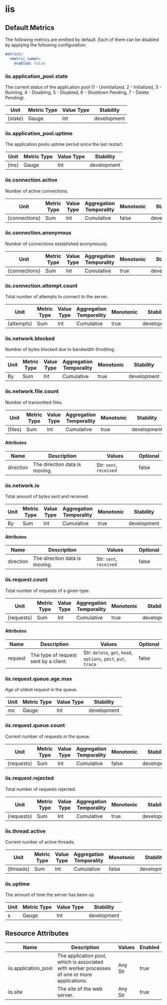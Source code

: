 [comment]: <> (Code generated by mdatagen. DO NOT EDIT.)

# iis

## Default Metrics

The following metrics are emitted by default. Each of them can be disabled by applying the following configuration:

```yaml
metrics:
  <metric_name>:
    enabled: false
```

### iis.application_pool.state

The current status of the application pool (1 - Uninitialized, 2 - Initialized, 3 - Running, 4 - Disabling, 5 - Disabled, 6 - Shutdown Pending, 7 - Delete Pending).

| Unit | Metric Type | Value Type | Stability |
| ---- | ----------- | ---------- | --------- |
| {state} | Gauge | Int | development |

### iis.application_pool.uptime

The application pools uptime period since the last restart.

| Unit | Metric Type | Value Type | Stability |
| ---- | ----------- | ---------- | --------- |
| {ms} | Gauge | Int | development |

### iis.connection.active

Number of active connections.

| Unit | Metric Type | Value Type | Aggregation Temporality | Monotonic | Stability |
| ---- | ----------- | ---------- | ----------------------- | --------- | --------- |
| {connections} | Sum | Int | Cumulative | false | development |

### iis.connection.anonymous

Number of connections established anonymously.

| Unit | Metric Type | Value Type | Aggregation Temporality | Monotonic | Stability |
| ---- | ----------- | ---------- | ----------------------- | --------- | --------- |
| {connections} | Sum | Int | Cumulative | true | development |

### iis.connection.attempt.count

Total number of attempts to connect to the server.

| Unit | Metric Type | Value Type | Aggregation Temporality | Monotonic | Stability |
| ---- | ----------- | ---------- | ----------------------- | --------- | --------- |
| {attempts} | Sum | Int | Cumulative | true | development |

### iis.network.blocked

Number of bytes blocked due to bandwidth throttling.

| Unit | Metric Type | Value Type | Aggregation Temporality | Monotonic | Stability |
| ---- | ----------- | ---------- | ----------------------- | --------- | --------- |
| By | Sum | Int | Cumulative | true | development |

### iis.network.file.count

Number of transmitted files.

| Unit | Metric Type | Value Type | Aggregation Temporality | Monotonic | Stability |
| ---- | ----------- | ---------- | ----------------------- | --------- | --------- |
| {files} | Sum | Int | Cumulative | true | development |

#### Attributes

| Name | Description | Values | Optional |
| ---- | ----------- | ------ | -------- |
| direction | The direction data is moving. | Str: ``sent``, ``received`` | false |

### iis.network.io

Total amount of bytes sent and received.

| Unit | Metric Type | Value Type | Aggregation Temporality | Monotonic | Stability |
| ---- | ----------- | ---------- | ----------------------- | --------- | --------- |
| By | Sum | Int | Cumulative | true | development |

#### Attributes

| Name | Description | Values | Optional |
| ---- | ----------- | ------ | -------- |
| direction | The direction data is moving. | Str: ``sent``, ``received`` | false |

### iis.request.count

Total number of requests of a given type.

| Unit | Metric Type | Value Type | Aggregation Temporality | Monotonic | Stability |
| ---- | ----------- | ---------- | ----------------------- | --------- | --------- |
| {requests} | Sum | Int | Cumulative | true | development |

#### Attributes

| Name | Description | Values | Optional |
| ---- | ----------- | ------ | -------- |
| request | The type of request sent by a client. | Str: ``delete``, ``get``, ``head``, ``options``, ``post``, ``put``, ``trace`` | false |

### iis.request.queue.age.max

Age of oldest request in the queue.

| Unit | Metric Type | Value Type | Stability |
| ---- | ----------- | ---------- | --------- |
| ms | Gauge | Int | development |

### iis.request.queue.count

Current number of requests in the queue.

| Unit | Metric Type | Value Type | Aggregation Temporality | Monotonic | Stability |
| ---- | ----------- | ---------- | ----------------------- | --------- | --------- |
| {requests} | Sum | Int | Cumulative | false | development |

### iis.request.rejected

Total number of requests rejected.

| Unit | Metric Type | Value Type | Aggregation Temporality | Monotonic | Stability |
| ---- | ----------- | ---------- | ----------------------- | --------- | --------- |
| {requests} | Sum | Int | Cumulative | true | development |

### iis.thread.active

Current number of active threads.

| Unit | Metric Type | Value Type | Aggregation Temporality | Monotonic | Stability |
| ---- | ----------- | ---------- | ----------------------- | --------- | --------- |
| {threads} | Sum | Int | Cumulative | false | development |

### iis.uptime

The amount of time the server has been up.

| Unit | Metric Type | Value Type | Stability |
| ---- | ----------- | ---------- | --------- |
| s | Gauge | Int | development |

## Resource Attributes

| Name | Description | Values | Enabled |
| ---- | ----------- | ------ | ------- |
| iis.application_pool | The application pool, which is associated with worker processes of one or more applications. | Any Str | true |
| iis.site | The site of the web server. | Any Str | true |
